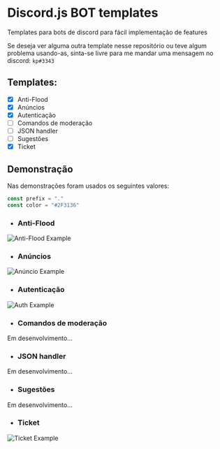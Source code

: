 # Discord.js BOT templates
Templates para bots de discord para fácil implementação de features

Se deseja ver alguma outra template nesse repositório ou teve algum problema usando-as, sinta-se livre para me mandar uma mensagem no discord: ``kp#3343``

## Templates:
- [x] Anti-Flood
- [x] Anúncios
- [x] Autenticação
- [ ] Comandos de moderação
- [ ] JSON handler
- [ ] Sugestões
- [x] Ticket

## Demonstração
Nas demonstrações foram usados os seguintes valores:

```js
const prefix = "."
const color = "#2F3136"
```

- ### Anti-Flood
![Anti-Flood Example](assets/anti-flood.gif)

- ### Anúncios

![Anúncio Example](assets/anuncio.gif)

- ### Autenticação

![Auth Example](assets/autenticacao.gif)

- ### Comandos de moderação

Em desenvolvimento...

- ### JSON handler

Em desenvolvimento...

- ### Sugestões

Em desenvolvimento...

- ### Ticket

![Ticket Example](assets/ticket.gif)

